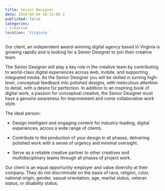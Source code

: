 ```yaml
---
title: Senior Designer
date: 2019-03-04 16:15:00 Z
published: false
categories:
- Creative
location: 'Virginia '
---
```


Our client, an independent award-winning digital agency based in Virginia is growing rapidly and is looking for a Senior Designer to join their creative team.

The Senior Designer will play a key role in the creative team by contributing to world-class digital experiences across web, mobile, and supporting integrated media. As the Senior Designer you will be skilled in turning high-level, conceptual feedback into polished designs, with meticulous attention to detail, with a desire for perfection. In addition to an inspiring book of digital work, a passion for conceptual creative, the Senior Designer must have a genuine awareness for improvement and come collaborative work style.

The ideal person:

* Design intelligent and engaging content for industry-leading, digital experiences, across a wide range of clients.

* Contribute to the production of your design in all phases, delivering polished work with a sense of urgency and minimal oversight.

* Serve as a reliable creative partner to other creatives and multidisciplinary teams through all phases of project work.

Our client is an equal opportunity employer and value diversity at their company. They do not discriminate on the basis of race, religion, color, national origin, gender, sexual orientation, age, marital status, veteran status, or disability status.